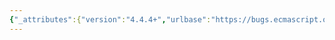 ```yaml
---
{"_attributes":{"version":"4.4.4+","urlbase":"https://bugs.ecmascript.org/","maintainer":"dherman@mozilla.com"},"bug":{"bug_id":245,"creation_ts":"2012-01-18 17:09:00 -0800","short_desc":"Coverage: need check that setter defined for Array.prototype[0] gets called on [].push(...)","delta_ts":"2012-01-18 17:09:54 -0800","product":"Test262","component":"ECMA-262 Tests","version":"unspecified","rep_platform":"All","op_sys":"All","bug_status":"CONFIRMED","priority":"Normal","bug_severity":"normal","everconfirmed":true,"reporter":{"uid":"dfugate","name":"Dave Fugate"},"assigned_to":{"uid":"dfugate","name":"Dave Fugate"},"long_desc":[{"commentid":610,"comment_count":0,"who":{"uid":"dfugate","name":"Dave Fugate"},"bug_when":"2012-01-18 17:09:54 -0800","thetext":"<Thanks>David Bruant</Thanks>\n\nLe 18/10/2011 21:37, Allen Wirfs-Brock a écrit :\n> On Oct 18, 2011, at 12:31 PM, felix wrote:\n>\n>> If I define a setter for Array.prototype[0], does [].push invoke that setter?\n> It's supposed to.\n>\n>> Test code:\n>>\n>> <!doctype html><html><body>\n>> <script>\n>>  Object.defineProperty(\n>>    Array.prototype, 0,\n>>    { get : function() { alert('get 0'); return this.zero; },\n>>      set : function(v) { alert('set 0 ' + v); this.zero = v; },\n>>      enumerable : true,\n>>      configurable : false });\n>>  var a = [];\n>>  alert('before push a[0] = ' + a[0]);  a.push(44);  alert('after push \n>> a[0] = ' + a[0]); </script> </body></html>\n>>\n>> On all the browsers I've tried so far, the setter doesn't get invoked.\n>>\n>> However, it looks to me like the ES5.1 spec says the setter should get invoked:\n> Yes, that is what it says and it is intentional.\n>\n>> 15.4.4.7 says push() invokes the [[Put]] internal method\n>>\n>> 8.12.5 says [[Put]] tries to use an inherited property descriptor if \n>> there isn't an own property descriptor."}]}}
---
```

